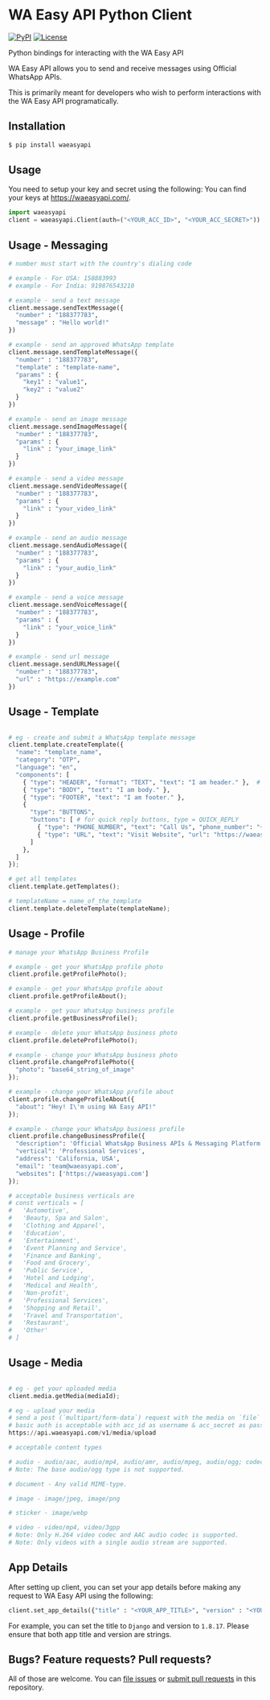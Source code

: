 # WA Easy API Python Client

[![PyPI](https://img.shields.io/pypi/pyversions/waeasyapi.svg)]() [![License](https://img.shields.io/:license-mit-blue.svg)](https://opensource.org/licenses/MIT)

Python bindings for interacting with the WA Easy API

WA Easy API allows you to send and receive messages using Official WhatsApp APIs.

This is primarily meant for developers who wish to perform interactions with the WA Easy API programatically.

## Installation

```sh
$ pip install waeasyapi
```

## Usage

You need to setup your key and secret using the following:
You can find your keys at <https://waeasyapi.com/>.

```py
import waeasyapi
client = waeasyapi.Client(auth=("<YOUR_ACC_ID>", "<YOUR_ACC_SECRET>"))
```

## Usage - Messaging

```py
# number must start with the country's dialing code

# example - For USA: 158883993
# example - For India: 919876543210

# example - send a text message
client.message.sendTextMessage({
  "number" : "188377783",
  "message" : "Hello world!"
})

# example - send an approved WhatsApp template
client.message.sendTemplateMessage({
  "number" : "188377783",
  "template" : "template-name",
  "params" : { 
    "key1" : "value1",
    "key2" : "value2"
  }
})

# example - send an image message
client.message.sendImageMessage({
  "number" : "188377783",
  "params" : { 
    "link" : "your_image_link"
  }
})

# example - send a video message
client.message.sendVideoMessage({
  "number" : "188377783",
  "params" : { 
    "link" : "your_video_link"
  }
})

# example - send an audio message
client.message.sendAudioMessage({
  "number" : "188377783",
  "params" : { 
    "link" : "your_audio_link"
  }
})

# example - send a voice message
client.message.sendVoiceMessage({
  "number" : "188377783",
  "params" : { 
    "link" : "your_voice_link"
  }
})

# example - send url message
client.message.sendURLMessage({
  "number" : "188377783",
  "url" : "https://example.com"
})

```

## Usage - Template

```py

# eg - create and submit a WhatsApp template message
client.template.createTemplate({
  "name": "template_name",
  "category": "OTP",
  "language": "en",
  "components": [
    { "type": "HEADER", "format": "TEXT", "text": "I am header." },  # format = TEXT | IMAGE | VIDEO | DOCUMENT
    { "type": "BODY", "text": "I am body." },
    { "type": "FOOTER", "text": "I am footer." },
    { 
      "type": "BUTTONS", 
      "buttons": [ # for quick reply buttons, type = QUICK_REPLY
        { "type": "PHONE_NUMBER", "text": "Call Us", "phone_number": "+18887777877" },
        { "type": "URL", "text": "Visit Website", "url": "https://waeasyapi.com" },
      ]
    },
  ]
});

# get all templates
client.template.getTemplates();

# templateName = name_of_the_template
client.template.deleteTemplate(templateName);

```

## Usage - Profile

```py
# manage your WhatsApp Business Profile

# example - get your WhatsApp profile photo
client.profile.getProfilePhoto();

# example - get your WhatsApp profile about
client.profile.getProfileAbout();

# example - get your WhatsApp business profile
client.profile.getBusinessProfile();

# example - delete your WhatsApp business photo
client.profile.deleteProfilePhoto();

# example - change your WhatsApp business photo
client.profile.changeProfilePhoto({
  "photo": "base64_string_of_image"
});

# example - change your WhatsApp profile about
client.profile.changeProfileAbout({
  "about": "Hey! I\'m using WA Easy API!"
});

# example - change your WhatsApp business profile
client.profile.changeBusinessProfile({
  "description": 'Official WhatsApp Business APIs & Messaging Platform',
  "vertical": 'Professional Services',
  "address": 'California, USA',
  "email": 'team@waeasyapi.com',
  "websites": ['https://waeasyapi.com']
});

# acceptable business verticals are
# const verticals = [
#   'Automotive',
#   'Beauty, Spa and Salon',
#   'Clothing and Apparel',
#   'Education',
#   'Entertainment',
#   'Event Planning and Service',
#   'Finance and Banking',
#   'Food and Grocery',
#   'Public Service',
#   'Hotel and Lodging',
#   'Medical and Health',
#   'Non-profit',
#   'Professional Services',
#   'Shopping and Retail',
#   'Travel and Transportation',
#   'Restaurant',
#   'Other'
# ]

```

## Usage - Media

```py

# eg - get your uploaded media
client.media.getMedia(mediaId);

# eg - upload your media
# send a post (`multipart/form-data`) request with the media on `file` key to
# basic auth is acceptable with acc_id as username & acc_secret as password
https://api.waeasyapi.com/v1/media/upload

# acceptable content types

# audio - audio/aac, audio/mp4, audio/amr, audio/mpeg, audio/ogg; codecs=opus 
# Note: The base audio/ogg type is not supported.

# document - Any valid MIME-type.

# image - image/jpeg, image/png

# sticker - image/webp

# video - video/mp4, video/3gpp
# Note: Only H.264 video codec and AAC audio codec is supported. 
# Note: Only videos with a single audio stream are supported.

```

## App Details

After setting up client, you can set your app details before making any request
to WA Easy API using the following:

```py
client.set_app_details({"title" : "<YOUR_APP_TITLE>", "version" : "<YOUR_APP_VERSION>"})
```

For example, you can set the title to `Django` and version to `1.8.17`. Please ensure
that both app title and version are strings.

## Bugs? Feature requests? Pull requests?

All of those are welcome. You can [file issues][issues] or [submit pull requests][pulls] in this repository.

[issues]: https://github.com/waeasyapi/waeasyapi-python/issues
[pulls]: https://github.com/waeasyapi/waeasyapi-python/pulls
